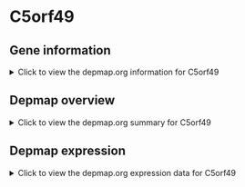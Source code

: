 <h1>C5orf49</h1>

<h2>Gene information</h2>
<details>
  <summary>Click to view the depmap.org information for C5orf49</summary>
  <iframe src="https://depmap.org/portal/gene/C5orf49?tab=about" style="border:none;width:100%;height:800px"></iframe>
</details>

<h2>Depmap overview</h2>
<details>
  <summary>Click to view the depmap.org summary for C5orf49</summary>
  <iframe src="https://depmap.org/portal/gene/C5orf49?tab=overview" style="border:none;width:100%;height:800px"></iframe>
</details>

<h2>Depmap expression</h2>
<details>
  <summary>Click to view the depmap.org expression data for C5orf49</summary>
  <iframe src="https://depmap.org/portal/gene/C5orf49?tab=characterization" style="border:none;width:100%;height:800px"></iframe>
</details>


<!--
<h2>Reactome Pathway diagram</h2>
PNAME
-->


